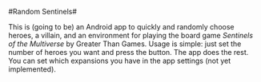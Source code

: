 #Random Sentinels#

This is (going to be) an Android app to quickly and randomly choose heroes, a villain, and an
environment for playing the board game _Sentinels of the Multiverse_ by Greater Than Games.
Usage is simple: just set the number of heroes you want and press the button. The app does the rest.
You can set which expansions you have in the app settings (not yet implemented).

